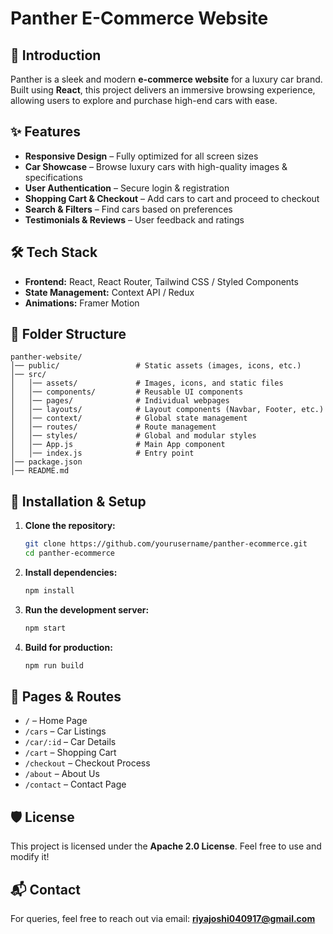# Panther E-Commerce Website

## 🚗 Introduction
Panther is a sleek and modern **e-commerce website** for a luxury car brand. Built using **React**, this project delivers an immersive browsing experience, allowing users to explore and purchase high-end cars with ease.

## ✨ Features
- **Responsive Design** – Fully optimized for all screen sizes
- **Car Showcase** – Browse luxury cars with high-quality images & specifications
- **User Authentication** – Secure login & registration
- **Shopping Cart & Checkout** – Add cars to cart and proceed to checkout
- **Search & Filters** – Find cars based on preferences
- **Testimonials & Reviews** – User feedback and ratings

## 🛠️ Tech Stack
- **Frontend:** React, React Router, Tailwind CSS / Styled Components
- **State Management:** Context API / Redux
- **Animations:** Framer Motion
## 📂 Folder Structure
```
panther-website/
│── public/                 # Static assets (images, icons, etc.)
│── src/
│   │── assets/             # Images, icons, and static files
│   │── components/         # Reusable UI components
│   │── pages/              # Individual webpages
│   │── layouts/            # Layout components (Navbar, Footer, etc.)
│   │── context/            # Global state management
│   │── routes/             # Route management
│   │── styles/             # Global and modular styles
│   │── App.js              # Main App component
│   │── index.js            # Entry point
│── package.json
│── README.md
```

## 🚀 Installation & Setup
1. **Clone the repository:**
   ```sh
   git clone https://github.com/yourusername/panther-ecommerce.git
   cd panther-ecommerce
   ```
2. **Install dependencies:**
   ```sh
   npm install
   ```
3. **Run the development server:**
   ```sh
   npm start
   ```
4. **Build for production:**
   ```sh
   npm run build
   ```

## 📌 Pages & Routes
- `/` – Home Page
- `/cars` – Car Listings
- `/car/:id` – Car Details
- `/cart` – Shopping Cart
- `/checkout` – Checkout Process
- `/about` – About Us
- `/contact` – Contact Page

## 🛡️ License
This project is licensed under the **Apache 2.0 License**. Feel free to use and modify it!

## 📬 Contact
For queries, feel free to reach out via email: **riyajoshi040917@gmail.com**

